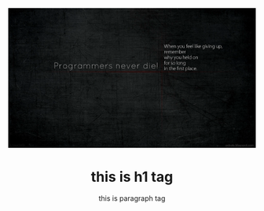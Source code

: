 <div align='center'>
  <img src='./image.png'/>
  <h1>this is h1 tag</h1>

 <p>this is paragraph tag</p> 

<div/>
